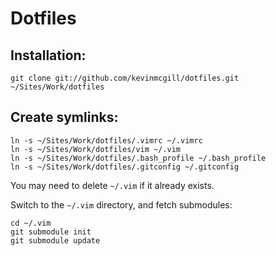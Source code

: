 # Dotfiles

## Installation:

    git clone git://github.com/kevinmcgill/dotfiles.git ~/Sites/Work/dotfiles

## Create symlinks:

    ln -s ~/Sites/Work/dotfiles/.vimrc ~/.vimrc
    ln -s ~/Sites/Work/dotfiles/vim ~/.vim
    ln -s ~/Sites/Work/dotfiles/.bash_profile ~/.bash_profile
    ln -s ~/Sites/Work/dotfiles/.gitconfig ~/.gitconfig

You may need to delete `~/.vim` if it already exists.

Switch to the `~/.vim` directory, and fetch submodules:

    cd ~/.vim
    git submodule init
    git submodule update